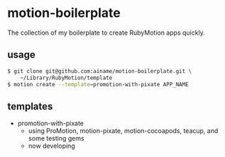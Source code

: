 motion-boilerplate
===================

The collection of my boilerplate to create RubyMotion apps quickly.

## usage

```bash
$ git clone git@github.com:ainame/motion-boilerplate.git \
    ~/Library/RubyMotion/template
$ motion create --template=promotion-with-pixate APP_NAME
```

## templates

* promotion-with-pixate
  * using ProMotion, motion-pixate, motion-cocoapods, teacup, and some testing gems
  * now developing
